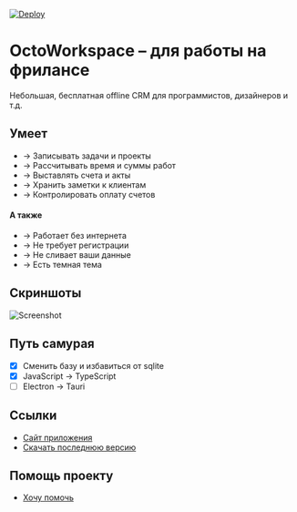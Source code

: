 [![Deploy](https://github.com/uonick/octo-workspace/actions/workflows/blank.yml/badge.svg)](https://github.com/uonick/octo-workspace/actions/workflows/blank.yml)
# OctoWorkspace – для работы на фрилансе
Небольшая, бесплатная offline CRM для программистов, дизайнеров и т.д.

## Умеет
* → Записывать задачи и проекты
* → Рассчитывать время и суммы работ
* → Выставлять счета и акты
* → Хранить заметки к клиентам
* → Контролировать оплату счетов

#### А также
* → Работает без интернета
* → Не требует регистрации
* → Не сливает ваши данные
* → Есть темная тема

## Скриншоты
![Screenshot](https://octows.ru/img/screenshot.webp)

## Путь самурая
- [x] Сменить базу и избавиться от sqlite
- [x] JavaScript → TypeScript
- [ ] Electron → Tauri

## Ссылки
* [Сайт приложения](https://octows.ru)
* [Скачать последнюю версию](https://github.com/uonick/octo-workspace/releases)

## Помощь проекту
* [Хочу помочь​](https://yoomoney.ru/to/41001118331472)
